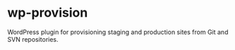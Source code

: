 wp-provision
============

WordPress plugin for provisioning staging and production sites from Git and SVN repositories.
